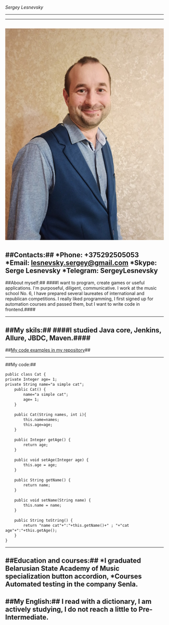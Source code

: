 _Sergey Lesnevsky_  
***
---
![Foto](uuqJgNiAmtA.jpg)
---
##Contacts:##
*Phone: +375292505053 *Email: lesnevsky.sergey@gmail.com *Skype: Serge Lesnevsky *Telegram: SergeyLesnevsky
---
##About myself:##
####I want to program, create games or useful applications. I'm purposeful, diligent, communicative. I work at the music school No. 6, I have prepared several laureates of international and republican competitions.  I really liked programming, I first signed up for automation courses and passed them, but I want to write code in frontend.####

---
##My skils:##
####I studied Java core, Jenkins, Allure, JBDC, Maven.####
---
##[My code examples in my repository](https://github.com/Sergey-Lesnevskiy/Final-Task2)##

---
##My code:##
```
public class Cat {
private Integer age= 1;
private String name="a simple cat";
    public Cat() {
        name="a simple cat";
        age= 1;
    }

    public Cat(String names, int i){
        this.name=names;
        this.age=age;
    }

    public Integer getAge() {
        return age;
    }

    public void setAge(Integer age) {
        this.age = age;
    }

    public String getName() {
        return name;
    }

    public void setName(String name) {
        this.name = name;
    }

    public String toString() {
        return "name cat"+":"+this.getName()+" ; "+"cat age"+":"+this.getAge();
    }
}
```
---
##Education and courses:##
*I graduated Belarusian State Academy of Music specialization button accordion, *Courses Automated testing in the company Senla.
---
##My English:##
I read with a dictionary,  I am actively studying, I do not reach a little to Pre-Intermediate.
---

